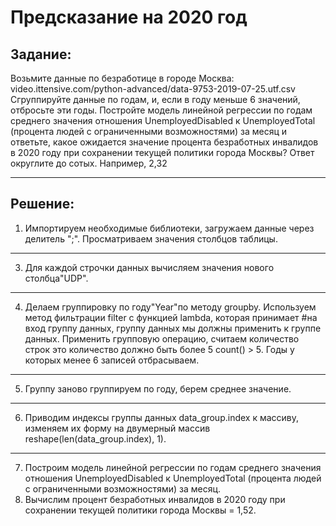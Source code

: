 # Предсказание на 2020 год
## Задание:
Возьмите данные по безработице в городе Москва:
video.ittensive.com/python-advanced/data-9753-2019-07-25.utf.csv
Сгруппируйте данные по годам, и, если в году меньше 6 значений, отбросьте эти годы.
Постройте модель линейной регрессии по годам среднего значения отношения UnemployedDisabled к UnemployedTotal (процента людей с ограниченными возможностями) за месяц и ответьте, какое ожидается значение процента безработных инвалидов в 2020 году при сохранении текущей политики города Москвы?
Ответ округлите до сотых. Например, 2,32
___
## Решение:
1) Импортируем необходимые библиотеки, загружаем данные через делитель ";". Просматриваем значения столбцов таблицы.
___
3) Для каждой строчки данных вычисляем значения нового столбца"UDP".
___
4) Делаем группировку по году"Year"по методу groupby.
Используем метод фильтрации filter с функцией lambda, которая принимает #на вход группу данных, группу данных мы должны применить к группе данных. Применить групповую операцию, считаем количество строк это количество должно быть более 5  count() > 5. Годы у которых менее 6 записей отбрасываем.
___
5) Группу заново группируем по году, берем среднее значение.
___
6) Приводим индексы группы данных data_group.index к массиву, изменяем их форму на двумерный массив reshape(len(data_group.index), 1).
___
7) Построим модель линейной регрессии по годам среднего значения отношения UnemployedDisabled к UnemployedTotal (процента людей с ограниченными возможностями) за месяц.
8) Вычислим процент безработных инвалидов в 2020 году при сохранении текущей политики города Москвы = 1,52.



